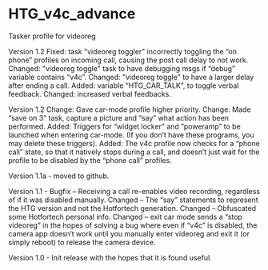 HTG_v4c_advance
===============

Tasker profile for videoreg

Version 1.2
Fixed: task "videoreg toggler" incorrectly toggling the “on phone” profiles on incoming call, causing the post call delay to not work.
Changed: "videoreg toggle" task to have debugging msgs if “debug” variable contains “v4c”.
Changed: "videoreg toggle" to have a larger delay after ending a call.
Added: variable “HTG_CAR_TALK”, to toggle verbal feedback.
Changed: increased verbal feedbacks.


Version 1.2
Change: Gave car-mode profile higher priority.
Change: Made “save on 3” task, capture a picture and “say” what action has been performed.
Added: Triggers for “widget locker” and ”poweramp” to be launched when entering car-mode. (If you don’t have these programs, you may delete these triggers).
Added: The v4c profile now checks for a “phone call” state, so that it natively stops during a call, and doesn’t just wait for the profile to be disabled by the “phone call” profiles.


Version 1.1a - moved to github.

Version 1.1 -	Bugfix – Receiving a call re-enables video recording, regardless of if it was disabled manually.
		Changed – The “say” statements to represent the HTG version and not the Hotfortech generation.
		Changed – Obfuscated some Hotfortech personal info.
		Changed – exit car mode sends a “stop videoreg” in the hopes of solving a bug where even if “v4c” is disabled, the camera app doesn’t work until you manually enter videoreg and exit it (or simply reboot) to release the camera device.


Version 1.0 - Init release with the hopes that it is found useful.